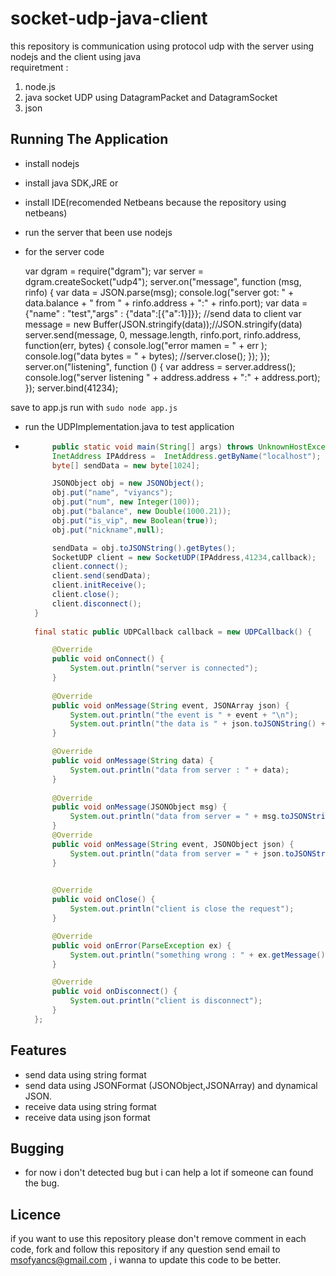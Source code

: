 socket-udp-java-client
============

this repository is communication using protocol udp with the server using nodejs and the client using java
<br>
requiretment : 
<br>
1) node.js <br>
2) java socket UDP using DatagramPacket and DatagramSocket<br>
3) json 



Running The Application
-----------------------

* install nodejs <br>
* install java SDK,JRE or <br>
* install IDE(recomended Netbeans because the repository using netbeans) <br>
	 
* run the server that been use nodejs<br>

* for the server code 

    var dgram = require("dgram");
    var server = dgram.createSocket("udp4");
    server.on("message", function (msg, rinfo) {
        var data = JSON.parse(msg);
        console.log("server got: " + data.balance + " from " + rinfo.address + ":" + rinfo.port);
        var data = {"name" : "test","args" : {"data":[{"a":1}]}};
        //send data to client
        var message = new Buffer(JSON.stringify(data));//JSON.stringify(data)
        server.send(message, 0, message.length, rinfo.port, rinfo.address, function(err, bytes) {
            console.log("error mamen = " + err );
            console.log("data bytes = " + bytes);
            //server.close();
        });
    });
    server.on("listening", function () {
    var address = server.address();
    console.log("server listening " +
        address.address + ":" + address.port);
    });
    server.bind(41234);

save to app.js run with `sudo node app.js`
* run the UDPImplementation.java to test application<br>
* ```java
        public static void main(String[] args) throws UnknownHostException, SocketException, IOException {
        InetAddress IPAddress =  InetAddress.getByName("localhost");
        byte[] sendData = new byte[1024];

        JSONObject obj = new JSONObject();
        obj.put("name", "viyancs");
        obj.put("num", new Integer(100));
        obj.put("balance", new Double(1000.21));
        obj.put("is_vip", new Boolean(true));
        obj.put("nickname",null);

        sendData = obj.toJSONString().getBytes();
        SocketUDP client = new SocketUDP(IPAddress,41234,callback);
        client.connect();
        client.send(sendData);
        client.initReceive();
        client.close();
        client.disconnect();
    }
    
    final static public UDPCallback callback = new UDPCallback() {

        @Override
        public void onConnect() {
            System.out.println("server is connected");
        }
        
        @Override
        public void onMessage(String event, JSONArray json) {
            System.out.println("the event is " + event + "\n");
            System.out.println("the data is " + json.toJSONString() + "\n");
        }

        @Override
        public void onMessage(String data) {
            System.out.println("data from server : " + data);
        }
        
        @Override
        public void onMessage(JSONObject msg) {
            System.out.println("data from server = " + msg.toJSONString());           
        }
        @Override
        public void onMessage(String event, JSONObject json) {
            System.out.println("data from server = " + json.toJSONString());  
        }
    

        @Override
        public void onClose() {
            System.out.println("client is close the request");
        }

        @Override
        public void onError(ParseException ex) {
            System.out.println("something wrong : " + ex.getMessage());
        }

        @Override
        public void onDisconnect() {
            System.out.println("client is disconnect");
        }
    };

Features
-----------------------

* send data using string format 
* send data using JSONFormat (JSONObject,JSONArray) and dynamical JSON.
* receive data using string format
* receive data using json format

Bugging 
-----------------------

* for now i don't detected bug but i can help a lot if someone can found the bug.

Licence 
----------------------
if you want to use this repository please  don't remove comment in each code, fork and follow this repository if any question send email to msofyancs@gmail.com , i wanna to update this code to be better.

	

